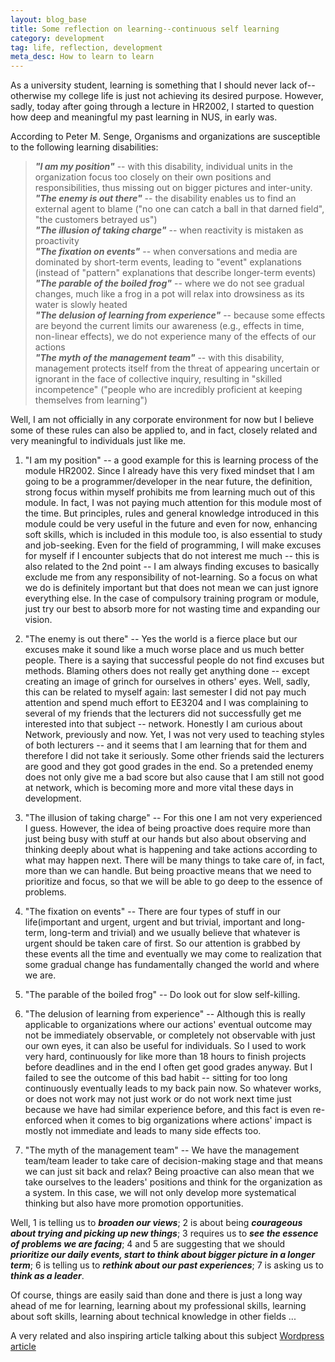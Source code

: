 ```yaml
---
layout: blog_base
title: Some reflection on learning--continuous self learning
category: development
tag: life, reflection, development
meta_desc: How to learn to learn
---
```


As a university student, learning is something that I should never lack of--otherwise my college life is just not achieving its desired purpose. However, sadly, today after going through a lecture in HR2002, I started to question how deep and meaningful my past learning in NUS, in early was.

According to Peter M. Senge, Organisms and organizations are susceptible to the following learning disabilities:

<blockquote>
<em><b>"I am my position"</b></em> -- with this disability, individual units in the organization focus too closely on their own positions and responsibilities, thus missing out on bigger pictures and inter-unity.
<br>
<em><b>"The enemy is out there"</b></em> -- the disability enables us to find an external agent to blame ("no one can catch a ball in that darned field", "the customers betrayed us")
<br>
<em><b>"The illusion of taking charge"</b></em> -- when reactivity is mistaken as proactivity
<br>
<em><b>"The fixation on events"</b></em> -- when conversations and media are dominated by short-term events, leading to "event" explanations (instead of "pattern" explanations that describe longer-term events)
<br>
<em><b>"The parable of the boiled frog"</b></em> -- where we do not see gradual changes, much like a frog in a pot will relax into drowsiness as its water is slowly heated
<br>
<em><b>"The delusion of learning from experience"</b></em> -- because some effects are beyond the current limits our awareness (e.g., effects in time, non-linear effects), we do not experience many of the effects of our actions
<br>
<em><b>"The myth of the management team"</b></em> -- with this disability, management protects itself from the threat of appearing uncertain or ignorant in the face of collective inquiry, resulting in "skilled incompetence" ("people who are incredibly proficient at keeping themselves from learning")
</blockquote>

Well, I am not officially in any corporate environment for now but I believe some of these rules can also be applied to, and in fact, closely related and very meaningful to individuals just like me.

1. "I am my position" -- a good example for this is learning process of the module HR2002. Since I already have this very fixed mindset that I am going to be a programmer/developer in the near future, the definition, strong focus within myself prohibits me from learning much out of this module. In fact, I was not paying much attention for this module most of the time. But principles, rules and general knowledge introduced in this module could be very useful in the future and even for now, enhancing soft skills, which is included in this module too, is also essential to study and job-seeking. Even for the field of programming, I will make excuses for myself if I encounter subjects that do not interest me much -- this is also related to the 2nd point -- I am always finding excuses to basically exclude me from any responsibility of not-learning. So a focus on what we do is definitely important but that does not mean we can just ignore everything else. In the case of compulsory training program or module, just try our best to absorb more for not wasting time and expanding our vision.

2. "The enemy is out there" -- Yes the world is a fierce place but our excuses make it sound like a much worse place and us much better people. There is a saying that successful people do not find excuses but methods. Blaming others does not really get anything done -- except creating an image of grinch for ourselves in others' eyes. Well, sadly, this can be related to myself again: last semester I did not pay much attention and spend much effort to EE3204 and I was complaining to several of my friends that the lecturers did not successfully get me interested into that subject -- network. Honestly I am curious about Network, previously and now. Yet, I was not very used to teaching styles of both lecturers -- and it seems that I am learning that for them and therefore I did not take it seriously. Some other friends said the lecturers are good and they got good grades in the end. So a pretended enemy does not only give me a bad score but also cause that I am still not good at network, which is becoming more and more vital these days in development.

3. "The illusion of taking charge" -- For this one I am not very experienced I guess. However, the idea of being proactive does require more than just being busy with stuff at our hands but also about observing and thinking deeply about what is happening and take actions according to what may happen next. There will be many things to take care of, in fact, more than we can handle. But being proactive means that we need to prioritize and focus, so that we will be able to go deep to the essence of problems.

4. "The fixation on events" -- There are four types of stuff in our life(important and urgent, urgent and but trivial, important and long-term, long-term and trivial) and we usually believe that whatever is urgent should be taken care of first. So our attention is grabbed by these events all the time and eventually we may come to realization that some gradual change has fundamentally changed the world and where we are.

5. "The parable of the boiled frog" -- Do look out for slow self-killing.

6. "The delusion of learning from experience" -- Although this is really applicable to organizations where our actions' eventual outcome may not be immediately observable, or completely not observable with just our own eyes, it can also be useful for individuals. So I used to work very hard, continuously for like more than 18 hours to finish projects before deadlines and in the end I often get good grades anyway. But I failed to see the outcome of this bad habit -- sitting for too long continuously eventually leads to my back pain now. So whatever works, or does not work may not just work or do not work next time just because we have had similar experience before, and this fact is even re-enforced when it comes to big organizations where actions' impact is mostly not immediate and leads to many side effects too.

7. "The myth of the management team" -- We have the management team/team leader to take care of decision-making stage and that means we can just sit back and relax? Being proactive can also mean that we take ourselves to the leaders' positions and think for the organization as a system. In this case, we will not only develop more systematical thinking but also have more promotion opportunities.

Well, 1 is telling us to <em><b>broaden our views</b></em>; 2 is about being <em><b>courageous about trying and picking up new things</b></em>; 3 requires us to <em><b>see the essence of problems we are facing</b></em>; 4 and 5 are suggesting that we should <em><b>prioritize our daily events, start to think about bigger picture in a longer term</b></em>; 6 is telling us to <em><b>rethink about our past experiences</b></em>; 7 is asking us to <em><b>think as a leader</b></em>.

Of course, things are easily said than done and there is just a long way ahead of me for learning, learning about my professional skills, learning about soft skills, learning about technical knowledge in other fields ...

A very related and also inspiring article talking about this subject [Wordpress article ](https://changingwinds.wordpress.com/2010/03/22/the-five-learning-disciplines-how-they-help-us-become-better-leaders-part-1of-six/)
